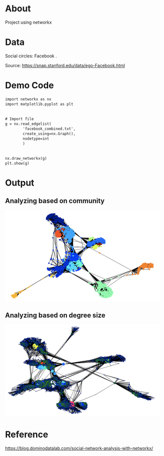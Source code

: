 # About
Project using networkx

# Data
Social circles: Facebook .   

Source: https://snap.stanford.edu/data/ego-Facebook.html

# Demo Code

```
import networkx as nx
import matplotlib.pyplot as plt


# Import file
g = nx.read_edgelist(
        'facebook_combined.txt',
        create_using=nx.Graph(),
        nodetype=int
        )


nx.draw_networkx(g)
plt.show(g)
```

# Output
## Analyzing based on community
![Community Analysis](https://raw.githubusercontent.com/sff1019/networkx/master/outputs/community_nt.png)

## Analyzing based on degree size
![Degree Analysis](https://raw.githubusercontent.com/sff1019/networkx/master/outputs/degree_nx.png)

# Reference
https://blog.dominodatalab.com/social-network-analysis-with-networkx/
